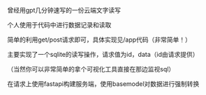 曾经用gpt几分钟速写的一份云端文字读写

个人使用于代码中进行数据记录和读取

简单的利用get/post请求即可，具体实现见/app代码（非常简单！）

主要实现了一个sqlite的读写操作，请求值为id，data（id由请求提供）

（当然你可以非常简单的拿个可视化工具直接在那边监视sql）

在请求上使用fastapi构建服务端，使用basemodel对数据进行强制转换
